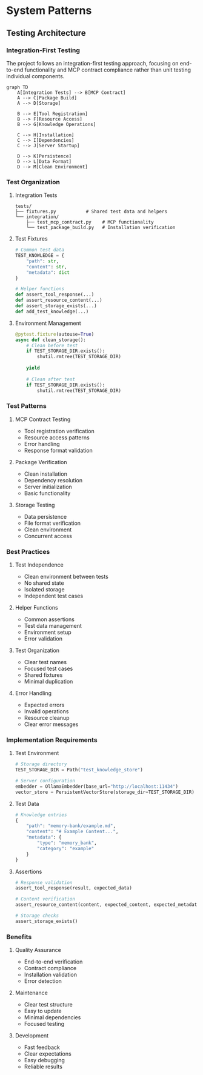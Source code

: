 # System Patterns

## Testing Architecture

### Integration-First Testing
The project follows an integration-first testing approach, focusing on end-to-end functionality and MCP contract compliance rather than unit testing individual components.

```mermaid
graph TD
    A[Integration Tests] --> B[MCP Contract]
    A --> C[Package Build]
    A --> D[Storage]
    
    B --> E[Tool Registration]
    B --> F[Resource Access]
    B --> G[Knowledge Operations]
    
    C --> H[Installation]
    C --> I[Dependencies]
    C --> J[Server Startup]
    
    D --> K[Persistence]
    D --> L[Data Format]
    D --> M[Clean Environment]
```

### Test Organization

1. Integration Tests
   ```
   tests/
   ├── fixtures.py           # Shared test data and helpers
   └── integration/
       ├── test_mcp_contract.py    # MCP functionality
       └── test_package_build.py   # Installation verification
   ```

2. Test Fixtures
   ```python
   # Common test data
   TEST_KNOWLEDGE = {
       "path": str,
       "content": str,
       "metadata": dict
   }

   # Helper functions
   def assert_tool_response(...)
   def assert_resource_content(...)
   def assert_storage_exists(...)
   def add_test_knowledge(...)
   ```

3. Environment Management
   ```python
   @pytest.fixture(autouse=True)
   async def clean_storage():
       # Clean before test
       if TEST_STORAGE_DIR.exists():
           shutil.rmtree(TEST_STORAGE_DIR)
       
       yield
       
       # Clean after test
       if TEST_STORAGE_DIR.exists():
           shutil.rmtree(TEST_STORAGE_DIR)
   ```

### Test Patterns

1. MCP Contract Testing
   - Tool registration verification
   - Resource access patterns
   - Error handling
   - Response format validation

2. Package Verification
   - Clean installation
   - Dependency resolution
   - Server initialization
   - Basic functionality

3. Storage Testing
   - Data persistence
   - File format verification
   - Clean environment
   - Concurrent access

### Best Practices

1. Test Independence
   - Clean environment between tests
   - No shared state
   - Isolated storage
   - Independent test cases

2. Helper Functions
   - Common assertions
   - Test data management
   - Environment setup
   - Error validation

3. Test Organization
   - Clear test names
   - Focused test cases
   - Shared fixtures
   - Minimal duplication

4. Error Handling
   - Expected errors
   - Invalid operations
   - Resource cleanup
   - Clear error messages

### Implementation Requirements

1. Test Environment
   ```python
   # Storage directory
   TEST_STORAGE_DIR = Path("test_knowledge_store")
   
   # Server configuration
   embedder = OllamaEmbedder(base_url="http://localhost:11434")
   vector_store = PersistentVectorStore(storage_dir=TEST_STORAGE_DIR)
   ```

2. Test Data
   ```python
   # Knowledge entries
   {
       "path": "memory-bank/example.md",
       "content": "# Example Content...",
       "metadata": {
           "type": "memory_bank",
           "category": "example"
       }
   }
   ```

3. Assertions
   ```python
   # Response validation
   assert_tool_response(result, expected_data)
   
   # Content verification
   assert_resource_content(content, expected_content, expected_metadata)
   
   # Storage checks
   assert_storage_exists()
   ```

### Benefits

1. Quality Assurance
   - End-to-end verification
   - Contract compliance
   - Installation validation
   - Error detection

2. Maintenance
   - Clear test structure
   - Easy to update
   - Minimal dependencies
   - Focused testing

3. Development
   - Fast feedback
   - Clear expectations
   - Easy debugging
   - Reliable results
